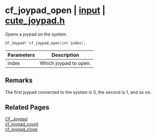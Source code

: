 # cf_joypad_open | [input](https://github.com/RandyGaul/cute_framework/blob/master/docs/input_readme.md) | [cute_joypad.h](https://github.com/RandyGaul/cute_framework/blob/master/include/cute_joypad.h)

Opens a joypad on the system.

```cpp
CF_Joypad* cf_joypad_open(int index);
```

Parameters | Description
--- | ---
index | Which joypad to open.

## Remarks

The first joypad connected to the system is 0, the second is 1, and so on.

## Related Pages

[CF_Joypad](https://github.com/RandyGaul/cute_framework/blob/master/docs/input/cf_joypad.md)  
[cf_joypad_count](https://github.com/RandyGaul/cute_framework/blob/master/docs/input/cf_joypad_count.md)  
[cf_joypad_close](https://github.com/RandyGaul/cute_framework/blob/master/docs/input/cf_joypad_close.md)  
